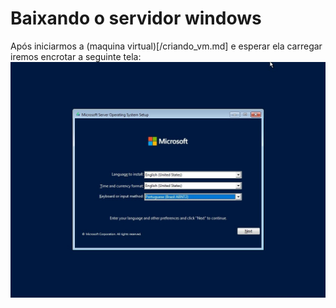 # Baixando o servidor windows
Após iniciarmos a (maquina virtual)[/criando_vm.md] e esperar ela carregar iremos encrotar a seguinte tela:
<img src="linguagem.jpg">